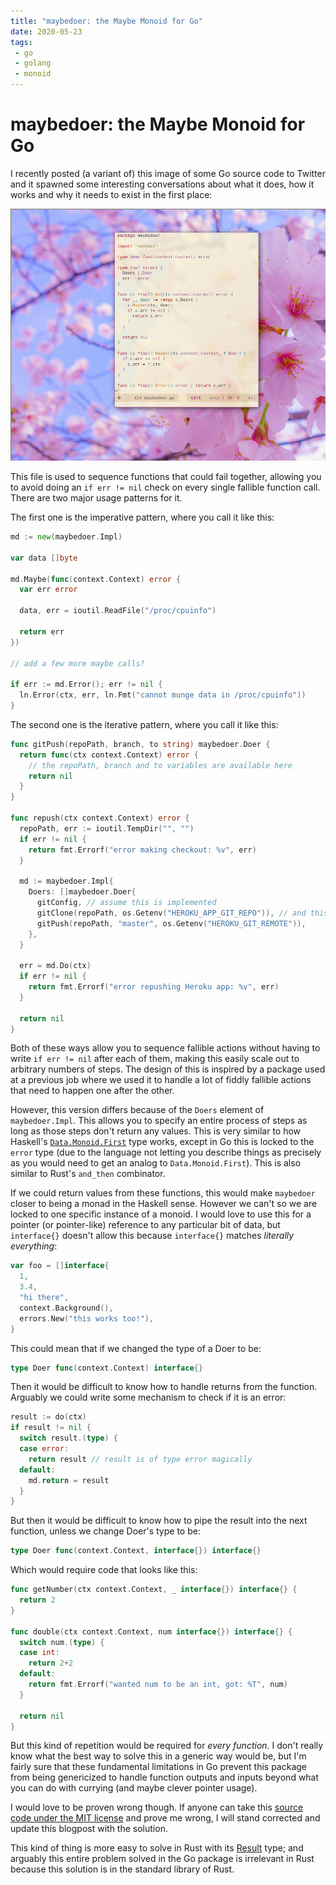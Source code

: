 ```yaml
---
title: "maybedoer: the Maybe Monoid for Go"
date: 2020-05-23
tags:
 - go
 - golang
 - monoid
---
```


# maybedoer: the Maybe Monoid for Go

I recently posted (a variant of) this image of some Go source code to Twitter
and it spawned some interesting conversations about what it does, how it works
and why it needs to exist in the first place:

![the source code of package maybedoer](/static/blog/maybedoer.png)

This file is used to sequence functions that could fail together, allowing you
to avoid doing an `if err != nil` check on every single fallible function call.
There are two major usage patterns for it.

The first one is the imperative pattern, where you call it like this:

```go
md := new(maybedoer.Impl)

var data []byte

md.Maybe(func(context.Context) error {
  var err error
 
  data, err = ioutil.ReadFile("/proc/cpuinfo")
 
  return err
})

// add a few more maybe calls?

if err := md.Error(); err != nil {
  ln.Error(ctx, err, ln.Fmt("cannot munge data in /proc/cpuinfo"))
}
```

The second one is the iterative pattern, where you call it like this:

```go
func gitPush(repoPath, branch, to string) maybedoer.Doer {
  return func(ctx context.Context) error {
    // the repoPath, branch and to variables are available here
    return nil
  }
}

func repush(ctx context.Context) error {
  repoPath, err := ioutil.TempDir("", "")
  if err != nil {
    return fmt.Errorf("error making checkout: %v", err)
  }

  md := maybedoer.Impl{
    Doers: []maybedoer.Doer{
      gitConfig, // assume this is implemented
      gitClone(repoPath, os.Getenv("HEROKU_APP_GIT_REPO")), // and this too
      gitPush(repoPath, "master", os.Getenv("HEROKU_GIT_REMOTE")),
    },
  }
  
  err = md.Do(ctx)
  if err != nil {
    return fmt.Errorf("error repushing Heroku app: %v", err)
  }
  
  return nil
}
```

Both of these ways allow you to sequence fallible actions without having to
write `if err != nil` after each of them, making this easily scale out to
arbitrary numbers of steps. The design of this is inspired by a package used at
a previous job where we used it to handle a lot of fiddly fallible actions that
need to happen one after the other.

However, this version differs because of the `Doers` element of
`maybedoer.Impl`. This allows you to specify an entire process of steps as long
as those steps don't return any values. This is very similar to how Haskell's
[`Data.Monoid.First`](http://hackage.haskell.org/package/base-4.14.0.0/docs/Data-Monoid.html#t:First)
type works, except in Go this is locked to the `error` type (due to the language
not letting you describe things as precisely as you would need to get an analog
to `Data.Monoid.First`). This is also similar to Rust's `and_then` combinator.

If we could return values from these functions, this would make `maybedoer`
closer to being a monad in the Haskell sense. However we can't so we are locked
to one specific instance of a monoid. I would love to use this for a pointer (or
pointer-like) reference to any particular bit of data, but `interface{}` doesn't
allow this because `interface{}` matches _literally everything_:

```go
var foo = []interface{
  1,
  3.4,
  "hi there",
  context.Background(),
  errors.New("this works too!"),
}
```

This could mean that if we changed the type of a Doer to be:

```go
type Doer func(context.Context) interface{}
```

Then it would be difficult to know how to handle returns from the function.
Arguably we could write some mechanism to check if it is an error:

```go
result := do(ctx)
if result != nil {
  switch result.(type) {
  case error:
    return result // result is of type error magically
  default:
    md.return = result
  }
}
```

But then it would be difficult to know how to pipe the result into the next
function, unless we change Doer's type to be:

```go
type Doer func(context.Context, interface{}) interface{}
```

Which would require code that looks like this:

```go
func getNumber(ctx context.Context, _ interface{}) interface{} {
  return 2
}

func double(ctx context.Context, num interface{}) interface{} {
  switch num.(type) {
  case int:
    return 2+2
  default:
    return fmt.Errorf("wanted num to be an int, got: %T", num)
  }
  
  return nil
}
```

But this kind of repetition would be required for _every function_. I don't
really know what the best way to solve this in a generic way would be, but I'm
fairly sure that these fundamental limitations in Go prevent this package from
being genericized to handle function outputs and inputs beyond what you can do
with currying (and maybe clever pointer usage).

I would love to be proven wrong though. If anyone can take this [source code
under the MIT license](/static/blog/maybedoer.go) and prove me wrong, I will
stand corrected and update this blogpost with the solution. 

This kind of thing is more easy to solve in Rust with its
[Result](https://doc.rust-lang.org/std/result/) type; and arguably this entire
problem solved in the Go package is irrelevant in Rust because this solution is
in the standard library of Rust.
